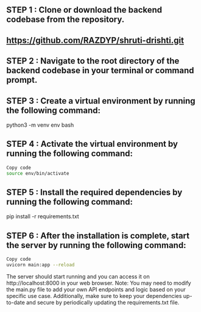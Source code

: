 ## STEP 1 : Clone or download the backend codebase from the repository. 
## https://github.com/RAZDYP/shruti-drishti.git
## STEP 2 : Navigate to the root directory of the backend codebase in your terminal or command prompt.
## STEP 3 : Create a virtual environment by running the following command:
python3 -m venv env bash
 

## STEP 4 : Activate the virtual environment by running the following command:
```bash
Copy code
source env/bin/activate
```
## STEP 5 : Install the required dependencies by running the following command:
pip install -r requirements.txt
## STEP 6 : After the installation is complete, start the server by running the following command:
```bash
Copy code
uvicorn main:app --reload
```
The server should start running and you can access it on http://localhost:8000 in your web browser.
Note: You may need to modify the main.py file to add your own API endpoints and logic based on your specific use case. Additionally, make sure to keep your dependencies up-to-date and secure by periodically updating the requirements.txt file.
